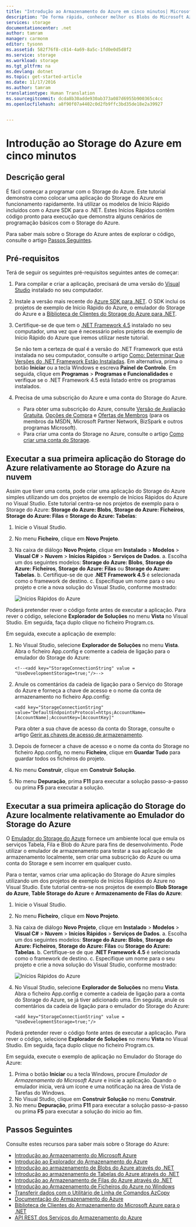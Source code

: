 ```yaml
---
title: "Introdução ao Armazenamento do Azure em cinco minutos| Microsoft Docs"
description: "De forma rápida, conhecer melhor os Blobs do Microsoft Azure, as Tabelas e as Filas através dos Inícios Rápidos do Storage do Azure, do Visual Studio e do emulador do Storage do Azure. Execute a sua primeira aplicação do Storage do Azure em cinco minutos."
services: storage
documentationcenter: .net
author: tamram
manager: carmonm
editor: tysonn
ms.assetid: 582f76f8-c814-4a69-8a5c-1fd0e0d5d8f2
ms.service: storage
ms.workload: storage
ms.tgt_pltfrm: na
ms.devlang: dotnet
ms.topic: get-started-article
ms.date: 11/17/2016
ms.author: tamram
translationtype: Human Translation
ms.sourcegitcommit: dcda8b30adde930ab373a087d6955b900365c4cc
ms.openlocfilehash: a8f90f07a4402c0d2fb9ffc3bd35de18e2a39927


---
```

# <a name="get-started-with-azure-storage-in-five-minutes"></a>Introdução ao Storage do Azure em cinco minutos
## <a name="overview"></a>Descrição geral
É fácil começar a programar com o Storage do Azure. Este tutorial demonstra como colocar uma aplicação do Storage do Azure em funcionamento rapidamente. Irá utilizar os modelos de Início Rápido incluídos com o Azure SDK para o .NET. Estes Inícios Rápidos contêm código pronto para execução que demonstra alguns cenários de programação básicos com o Storage do Azure.

Para saber mais sobre o Storage do Azure antes de explorar o código, consulte o artigo [Passos Seguintes](#next-steps).

## <a name="prerequisites"></a>Pré-requisitos
Terá de seguir os seguintes pré-requisitos seguintes antes de começar:

1. Para compilar e criar a aplicação, precisará de uma versão do [Visual Studio](https://www.visualstudio.com/) instalado no seu computador.
2. Instale a versão mais recente do [Azure SDK para .NET](https://azure.microsoft.com/downloads/). O SDK inclui os projetos de exemplo de Início Rápido do Azure, o emulador do Storage do Azure e a [Biblioteca de Clientes do Storage do Azure para .NET](https://msdn.microsoft.com/library/azure/dn261237.aspx).
3. Certifique-se de que tem o [.NET Framework 4.5](http://www.microsoft.com/download/details.aspx?id=30653) instalado no seu computador, uma vez que é necessário pelos projetos de exemplo de Início Rápido do Azure que iremos utilizar neste tutorial.
   
    Se não tem a certeza de qual é a versão do .NET Framework que está instalada no seu computador, consulte o artigo [Como: Determinar Que Versões do .NET Framework Estão Instaladas](https://msdn.microsoft.com/vstudio/hh925568.aspx). Em alternativa, prima o botão **Iniciar** ou a tecla Windows e escreva **Painel de Controlo**. Em seguida, clique em **Programas** > **Programas e Funcionalidades** e verifique se o .NET Framework 4.5 está listado entre os programas instalados.
4. Precisa de uma subscrição do Azure e uma conta do Storage do Azure.
   
   * Para obter uma subscrição do Azure, consulte [Versão de Avaliação Gratuita](https://azure.microsoft.com/pricing/free-trial/), [Opções de Compra](https://azure.microsoft.com/pricing/purchase-options/) e [Ofertas de Membros](https://azure.microsoft.com/pricing/member-offers/) (para os membros da MSDN, Microsoft Partner Network, BizSpark e outros programas Microsoft).
   * Para criar uma conta do Storage no Azure, consulte o artigo [Como criar uma conta do Storage](storage-create-storage-account.md#create-a-storage-account).

## <a name="run-your-first-azure-storage-application-against-azure-storage-in-the-cloud"></a>Executar a sua primeira aplicação do Storage do Azure relativamente ao Storage do Azure na nuvem
Assim que tiver uma conta, pode criar uma aplicação do Storage do Azure simples utilizando um dos projetos de exemplo de Inícios Rápidos do Azure no Visual Studio. Este tutorial centra-se nos projetos de exemplo para o Storage do Azure: **Storage do Azure: Blobs**, **Storage do Azure: Ficheiros**, **Storage do Azure: Filas** e **Storage do Azure: Tabelas**:

1. Inicie o Visual Studio.
2. No menu **Ficheiro**, clique em **Novo Projeto**.
3. Na caixa de diálogo **Novo Projeto**, clique em **Instalado** > **Modelos** > **Visual C#** > **Nuvem** > **Inícios Rápidos** > **Serviços de Dados**.
    a. Escolha um dos seguintes modelos: **Storage do Azure: Blobs**, **Storage do Azure: Ficheiros**, **Storage do Azure: Filas** ou **Storage do Azure: Tabelas**.
    b. Certifique-se de que **.NET Framework 4.5** é selecionada como o framework de destino.
    c. Especifique um nome para o seu projeto e crie a nova solução do Visual Studio, conforme mostrado:
     
    ![Inícios Rápidos do Azure][Image1]

Poderá pretender rever o código fonte antes de executar a aplicação. Para rever o código, selecione **Explorador de Soluções** no menu **Vista** no Visual Studio. Em seguida, faça duplo clique no ficheiro Program.cs.

Em seguida, execute a aplicação de exemplo:

1. No Visual Studio, selecione **Explorador de Soluções** no menu **Vista**. Abra o ficheiro App.config e comente a cadeia de ligação para o emulador do Storage do Azure:
   
   `<!--<add key="StorageConnectionString" value = "UseDevelopmentStorage=true;"/>-->`

2. Anule os comentários da cadeia de ligação para o Serviço do Storage do Azure e forneça a chave de acesso e o nome da conta de armazenamento no ficheiro App.config:
   
   `<add key="StorageConnectionString" value="DefaultEndpointsProtocol=https;AccountName=[AccountName];AccountKey=[AccountKey]"`
   
   Para obter a sua chave de acesso da conta do Storage, consulte o artigo [Gerir as chaves de acesso de armazenamento](storage-create-storage-account.md#manage-your-storage-access-keys).
3. Depois de fornecer a chave de acesso e o nome da conta do Storage no ficheiro App.config, no menu **Ficheiro**, clique em **Guardar Tudo** para guardar todos os ficheiros do projeto.
4. No menu **Construir**, clique em **Construir Solução**.
5. No menu **Depuração**, prima **F11** para executar a solução passo-a-passo ou prima **F5** para executar a solução.

## <a name="run-your-first-azure-storage-application-locally-against-the-azure-storage-emulator"></a>Executar a sua primeira aplicação do Storage do Azure localmente relativamente ao Emulador do Storage do Azure
O [Emulador do Storage do Azure](storage-use-emulator.md) fornece um ambiente local que emula os serviços Tabela, Fila e Blob do Azure para fins de desenvolvimento. Pode utilizar o emulador de armazenamento para testar a sua aplicação de armazenamento localmente, sem criar uma subscrição do Azure ou uma conta do Storage e sem incorrer em qualquer custo.

Para o tentar, vamos criar uma aplicação do Storage do Azure simples utilizando um dos projetos de exemplo de Inícios Rápidos do Azure no Visual Studio. Este tutorial centra-se nos projetos de exemplo **Blob Storage do Azure**, **Table Storage do Azure** e **Armazenamento de Filas do Azure**:

1. Inicie o Visual Studio.
2. No menu **Ficheiro**, clique em **Novo Projeto**.
3. Na caixa de diálogo **Novo Projeto**, clique em **Instalado** > **Modelos** > **Visual C#** > **Nuvem** > **Inícios Rápidos** > **Serviços de Dados**.
    a. Escolha um dos seguintes modelos: **Storage do Azure: Blobs**, **Storage do Azure: Ficheiros**, **Storage do Azure: Filas** ou **Storage do Azure: Tabelas**.
    b. Certifique-se de que **.NET Framework 4.5** é selecionada como o framework de destino.
    c. Especifique um nome para o seu projeto e crie a nova solução do Visual Studio, conforme mostrado:
   
    ![Inícios Rápidos do Azure][Image1]

4. No Visual Studio, selecione **Explorador de Soluções** no menu **Vista**. Abra o ficheiro App.config e comente a cadeia de ligação para a conta do Storage do Azure, se já tiver adicionado uma. Em seguida, anule os comentários da cadeia de ligação para o emulador do Storage do Azure:
   
   `<add key="StorageConnectionString" value = "UseDevelopmentStorage=true;"/>`

Poderá pretender rever o código fonte antes de executar a aplicação. Para rever o código, selecione **Explorador de Soluções** no menu **Vista** no Visual Studio. Em seguida, faça duplo clique no ficheiro Program.cs.

Em seguida, execute o exemplo de aplicação no Emulador do Storage do Azure:

1. Prima o botão **Iniciar** ou a tecla Windows, procure *Emulador de Armazenamento do Microsoft Azure* e inicie a aplicação. Quando o emulador inicia, verá um ícone e uma notificação na área de Vista de Tarefas do Windows.
2. No Visual Studio, clique em **Construir Solução** no menu **Construir**.
3. No menu **Depuração**, prima **F11** para executar a solução passo-a-passo ou prima **F5** para executar a solução do início ao fim.

## <a name="next-steps"></a>Passos Seguintes
Consulte estes recursos para saber mais sobre o Storage do Azure:

* [Introdução ao Armazenamento do Microsoft Azure](storage-introduction.md)
* [Introdução ao Explorador do Armazenamento do Azure](../vs-azure-tools-storage-manage-with-storage-explorer.md)
* [Introdução ao armazenamento de Blobs do Azure através do .NET](storage-dotnet-how-to-use-blobs.md)
* [Introdução ao armazenamento de Tabelas do Azure através do .NET](storage-dotnet-how-to-use-tables.md)
* [Introdução ao Armazenamento de Filas do Azure através do .NET](storage-dotnet-how-to-use-queues.md)
* [Introdução ao Armazenamento de Ficheiros do Azure no Windows](storage-dotnet-how-to-use-files.md)
* [Transferir dados com o Utilitário de Linha de Comandos AzCopy](storage-use-azcopy.md)
* [Documentação do Armazenamento do Azure](https://azure.microsoft.com/documentation/services/storage/)
* [Biblioteca de Clientes do Armazenamento do Microsoft Azure para o .NET](https://msdn.microsoft.com/library/azure/dn261237.aspx)
* [API REST dos Serviços do Armazenamento do Azure](https://msdn.microsoft.com/library/azure/dd179355.aspx)

[Image1]: ./media/storage-getting-started-guide/QuickStart.png



<!--HONumber=Dec16_HO1-->


